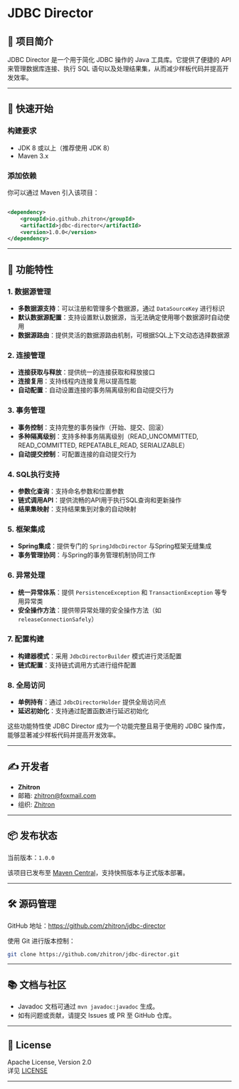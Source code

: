 # JDBC Director

## 📄 项目简介

JDBC Director 是一个用于简化 JDBC 操作的 Java 工具库。它提供了便捷的 API 来管理数据库连接、执行 SQL 语句以及处理结果集，从而减少样板代码并提高开发效率。

---

## 🚀 快速开始

### 构建要求

- JDK 8 或以上（推荐使用 JDK 8）
- Maven 3.x

### 添加依赖

你可以通过 Maven 引入该项目：

```xml

<dependency>
    <groupId>io.github.zhitron</groupId>
    <artifactId>jdbc-director</artifactId>
    <version>1.0.0</version>
</dependency>
```

---

## 🧩 功能特性

### 1. 数据源管理

- **多数据源支持**：可以注册和管理多个数据源，通过 `DataSourceKey` 进行标识
- **默认数据源配置**：支持设置默认数据源，当无法确定使用哪个数据源时自动使用
- **数据源路由**：提供灵活的数据源路由机制，可根据SQL上下文动态选择数据源

### 2. 连接管理

- **连接获取与释放**：提供统一的连接获取和释放接口
- **连接复用**：支持线程内连接复用以提高性能
- **自动配置**：自动设置连接的事务隔离级别和自动提交行为

### 3. 事务管理

- **事务控制**：支持完整的事务操作（开始、提交、回滚）
- **多种隔离级别**：支持多种事务隔离级别（READ_UNCOMMITTED, READ_COMMITTED, REPEATABLE_READ, SERIALIZABLE）
- **自动提交控制**：可配置连接的自动提交行为

### 4. SQL执行支持

- **参数化查询**：支持命名参数和位置参数
- **链式调用API**：提供流畅的API用于执行SQL查询和更新操作
- **结果集映射**：支持结果集到对象的自动映射

### 5. 框架集成

- **Spring集成**：提供专门的 `SpringJdbcDirector` 与Spring框架无缝集成
- **事务管理协同**：与Spring的事务管理机制协同工作

### 6. 异常处理

- **统一异常体系**：提供 `PersistenceException` 和 `TransactionException` 等专用异常类
- **安全操作方法**：提供带异常处理的安全操作方法（如 `releaseConnectionSafely`）

### 7. 配置构建

- **构建器模式**：采用 `JdbcDirectorBuilder` 模式进行灵活配置
- **链式配置**：支持链式调用方式进行组件配置

### 8. 全局访问

- **单例持有**：通过 `JdbcDirectorHolder` 提供全局访问点
- **延迟初始化**：支持通过配置函数进行延迟初始化

这些功能特性使 JDBC Director 成为一个功能完整且易于使用的 JDBC 操作库，能够显著减少样板代码并提高开发效率。

---

## ✍️ 开发者

- **Zhitron**
- 邮箱: zhitron@foxmail.com
- 组织: [Zhitron](https://github.com/zhitron)

---

## 📦 发布状态

当前版本：`1.0.0`

该项目已发布至 [Maven Central](https://search.maven.org/)，支持快照版本与正式版本部署。

---

## 🛠 源码管理

GitHub 地址：https://github.com/zhitron/jdbc-director

使用 Git 进行版本控制：

```bash
git clone https://github.com/zhitron/jdbc-director.git
```

---

## 📚 文档与社区

- Javadoc 文档可通过 `mvn javadoc:javadoc` 生成。
- 如有问题或贡献，请提交 Issues 或 PR 至 GitHub 仓库。

---

## 📎 License

Apache License, Version 2.0  
详见 [LICENSE](https://www.apache.org/licenses/LICENSE-2.0.txt)

---
